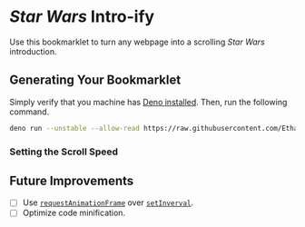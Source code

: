 # _Star Wars_ Intro-ify

Use this bookmarklet to turn any webpage into a scrolling _Star Wars_
introduction.

## Generating Your Bookmarklet

Simply verify that you machine has
[Deno installed](https://github.com/denoland/deno_install). Then, run the
following command.

```sh
deno run --unstable --allow-read https://raw.githubusercontent.com/EthanThatOneKid/deno-bookmarklet/main/mod.ts https://raw.githubusercontent.com/EthanThatOneKid/deno-bookmarklet/main/examples/star-wars-intro-ify/mod.ts
```

### Setting the Scroll Speed

<!-- TODO(@ethanthatonekid): Add information about setting the speed. -->

## Future Improvements

- [ ] Use
  [`requestAnimationFrame`](https://developer.mozilla.org/en-US/docs/Web/API/window/requestAnimationFrame)
  over
  [`setInverval`](https://developer.mozilla.org/en-US/docs/Web/API/WindowOrWorkerGlobalScope/setInterval).
- [ ] Optimize code minification.
